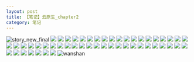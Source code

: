 ```yaml
---
layout: post
title: 【笔记】云原生_chapter2
category: 笔记
---
```

![story_new_final](http://rfbyhtcfm.hd-bkt.clouddn.com/img/story_new_final_0322.png)
![](http://rfbyhtcfm.hd-bkt.clouddn.com/img/chapter2-0320-cloud-native-1.png)
![](http://rfbyhtcfm.hd-bkt.clouddn.com/img/chapter2-0320-cloud-native-2.png)
![](http://rfbyhtcfm.hd-bkt.clouddn.com/img/chapter2-0320-cloud-native-3.png)
![](http://rfbyhtcfm.hd-bkt.clouddn.com/img/chapter2-0320-cloud-native-4.png)
![](http://rfbyhtcfm.hd-bkt.clouddn.com/img/chapter2-0320-cloud-native-5.png)
![](http://rfbyhtcfm.hd-bkt.clouddn.com/img/chapter2-0320-cloud-native-6.png)
![](http://rfbyhtcfm.hd-bkt.clouddn.com/img/chapter2-0320-cloud-native-7.png)
![](http://rfbyhtcfm.hd-bkt.clouddn.com/img/chapter2-0320-cloud-native-8.png)
![](http://rfbyhtcfm.hd-bkt.clouddn.com/img/chapter2-0320-cloud-native-9.png)
![](http://rfbyhtcfm.hd-bkt.clouddn.com/img/chapter2-0320-cloud-native-10.png)
![](http://rfbyhtcfm.hd-bkt.clouddn.com/img/chapter2-0320-cloud-native-11.png)
![](http://rfbyhtcfm.hd-bkt.clouddn.com/img/chapter2-0320-cloud-native-12.png)
![](http://rfbyhtcfm.hd-bkt.clouddn.com/img/chapter2-0320-cloud-native-13.png)
![](http://rfbyhtcfm.hd-bkt.clouddn.com/img/chapter2-0320-cloud-native-14.png)
![](http://rfbyhtcfm.hd-bkt.clouddn.com/img/chapter2-0320-cloud-native-15.png)
![](http://rfbyhtcfm.hd-bkt.clouddn.com/img/chapter2-0320-cloud-native-16.png)
![](http://rfbyhtcfm.hd-bkt.clouddn.com/img/chapter2-0320-cloud-native-17.png)
![](http://rfbyhtcfm.hd-bkt.clouddn.com/img/chapter2-0320-cloud-native-18.png)
![](http://rfbyhtcfm.hd-bkt.clouddn.com/img/chapter2-0320-cloud-native-19.png)
![](http://rfbyhtcfm.hd-bkt.clouddn.com/img/chapter2-0320-cloud-native-20.png)
![](http://rfbyhtcfm.hd-bkt.clouddn.com/img/chapter2-0320-cloud-native-21.png)
![](http://rfbyhtcfm.hd-bkt.clouddn.com/img/chapter2-0320-cloud-native-22.png)
![](http://rfbyhtcfm.hd-bkt.clouddn.com/img/chapter2-0320-cloud-native-23.png)
![](http://rfbyhtcfm.hd-bkt.clouddn.com/img/chapter2-0320-cloud-native-24.png)
![](http://rfbyhtcfm.hd-bkt.clouddn.com/img/chapter2-0320-cloud-native-25.png)
![](http://rfbyhtcfm.hd-bkt.clouddn.com/img/chapter2-0320-cloud-native-26.png)
![](http://rfbyhtcfm.hd-bkt.clouddn.com/img/chapter2-0320-cloud-native-27.png)
![](http://rfbyhtcfm.hd-bkt.clouddn.com/img/chapter2-0320-cloud-native-28.png)
![](http://rfbyhtcfm.hd-bkt.clouddn.com/img/chapter2-0320-cloud-native-29.png)
![](http://rfbyhtcfm.hd-bkt.clouddn.com/img/chapter2-0320-cloud-native-30.png)
![](http://rfbyhtcfm.hd-bkt.clouddn.com/img/chapter2-0320-cloud-native-31.png)
![](http://rfbyhtcfm.hd-bkt.clouddn.com/img/chapter2-0320-cloud-native-32.png)
![](http://rfbyhtcfm.hd-bkt.clouddn.com/img/chapter2-0320-cloud-native-33.png)
![](http://rfbyhtcfm.hd-bkt.clouddn.com/img/chapter2-0320-cloud-native-34.png)
![](http://rfbyhtcfm.hd-bkt.clouddn.com/img/chapter2-0320-cloud-native-35.png)
![](http://rfbyhtcfm.hd-bkt.clouddn.com/img/chapter2-0320-cloud-native-36.png)
![](http://rfbyhtcfm.hd-bkt.clouddn.com/img/chapter2-0320-cloud-native-37.png)
![](http://rfbyhtcfm.hd-bkt.clouddn.com/img/chapter2-0320-cloud-native-38.png)
![](http://rfbyhtcfm.hd-bkt.clouddn.com/img/chapter2-0320-cloud-native-39.png)
![](http://rfbyhtcfm.hd-bkt.clouddn.com/img/chapter2-0320-cloud-native-40.png)
![](http://rfbyhtcfm.hd-bkt.clouddn.com/img/chapter2-0320-cloud-native-41.png)
![](http://rfbyhtcfm.hd-bkt.clouddn.com/img/chapter2-0320-cloud-native-42.png)
![](http://rfbyhtcfm.hd-bkt.clouddn.com/img/chapter2-0320-cloud-native-43.png)
![](http://rfbyhtcfm.hd-bkt.clouddn.com/img/chapter2-0320-cloud-native-44.png)
![](http://rfbyhtcfm.hd-bkt.clouddn.com/img/chapter2-0320-cloud-native-45.png)
![](http://rfbyhtcfm.hd-bkt.clouddn.com/img/chapter2-0320-cloud-native-46.png)
![](http://rfbyhtcfm.hd-bkt.clouddn.com/img/chapter2-0320-cloud-native-47.png)
![](http://rfbyhtcfm.hd-bkt.clouddn.com/img/chapter2-0320-cloud-native-48.png)
![](http://rfbyhtcfm.hd-bkt.clouddn.com/img/chapter2-0320-cloud-native-49.png)
![](http://rfbyhtcfm.hd-bkt.clouddn.com/img/chapter2-0320-cloud-native-50.png)
![](http://rfbyhtcfm.hd-bkt.clouddn.com/img/chapter2-0320-cloud-native-51.png)
![wanshan](http://rfbyhtcfm.hd-bkt.clouddn.com/img/wanshan.png)
